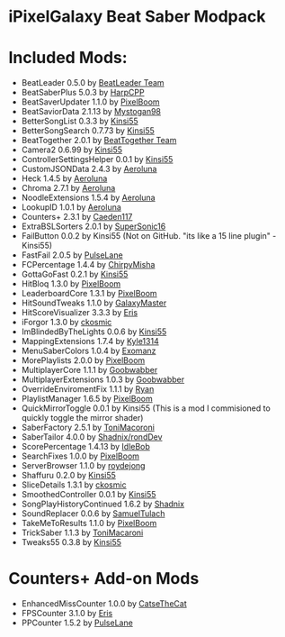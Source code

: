 # iPixelGalaxy Beat Saber Modpack
# Included Mods:
- BeatLeader 0.5.0 by [BeatLeader Team](https://github.com/BeatLeader/beatleader-mod/releases)
- BeatSaberPlus 5.0.3 by [HarpCPP](https://github.com/hardcpp/BeatSaberPlus/releases)
- BeatSaverUpdater 1.1.0 by [PixelBoom](https://github.com/rithik-b/BeatSaverUpdater/releases)
- BeatSaviorData 2.1.13 by [Mystogan98](https://github.com/Mystogan98/BeatSaviorData/releases)
- BetterSongList 0.3.3 by [Kinsi55](https://github.com/kinsi55/BeatSaber_BetterSongList/releases)
- BetterSongSearch 0.7.73 by [Kinsi55](https://github.com/kinsi55/BeatSaber_BetterSongSearch/releases)
- BeatTogether 2.0.1 by [BeatTogether Team](https://github.com/BeatTogether/BeatTogether/releases)
- Camera2 0.6.99 by [Kinsi55](https://github.com/kinsi55/CS_BeatSaber_Camera2/releases)
- ControllerSettingsHelper 0.0.1 by [Kinsi55](https://github.com/kinsi55/BeatSaber_ControllerSettingsHelper/releases)
- CustomJSONData 2.4.3 by [Aeroluna](https://github.com/Aeroluna/CustomJSONData/releases)
- Heck 1.4.5 by [Aeroluna](https://github.com/Aeroluna/Heck/releases)
- Chroma 2.7.1 by [Aeroluna](https://github.com/Aeroluna/Heck/releases)
- NoodleExtensions 1.5.4 by [Aeroluna](https://github.com/Aeroluna/Heck/releases)
- LookupID 1.0.1 by [Aeroluna](https://github.com/Aeroluna/Heck/releases)
- Counters+ 2.3.1 by [Caeden117](https://github.com/Caeden117/CountersPlus/releases)
- ExtraBSLSorters 2.0.1 by [SuperSonic16](https://github.com/thesupersonic16/ExtraBSLSorters/releases)
- FailButton 0.0.2 by Kinsi55 (Not on GitHub. "its like a 15 line plugin" -Kinsi55)
- FastFail 2.0.5 by [PulseLane](https://github.com/PulseLane/FastFail/releases)
- FCPercentage 1.4.4 by [ChirpyMisha](https://github.com/ChirpyMisha/FC-Percentage/releases)
- GottaGoFast 0.2.1 by [Kinsi55](https://github.com/kinsi55/CS_BeatSaber_GottaGoFast/releases)
- HitBloq 1.3.0 by [PixelBoom](https://github.com/PauseChampions/Hitbloq/releases)
- LeaderboardCore 1.3.1 by [PixelBoom](https://github.com/rithik-b/LeaderboardCore/releases)
- HitSoundTweaks 1.1.0 by [GalaxyMaster](https://github.com/GalaxyMaster2/HitsoundTweaks/releases)
- HitScoreVisualizer 3.3.3 by [Eris](https://github.com/ErisApps/HitScoreVisualizer/releases)
- iForgor 1.3.0 by [ckosmic](https://github.com/ckosmic/IForgor/releases)
- ImBlindedByTheLights 0.0.6 by [Kinsi55](https://github.com/kinsi55/BeatSaber_ImBlindedByTheLights/releases)
- MappingExtensions 1.7.4 by [Kyle1314](https://github.com/Kylemc1413/MappingExtensions)
- MenuSaberColors 1.0.4 by [Exomanz](https://github.com/Exomanz/MenuSaberColors/releases)
- MorePlaylists 2.0.0 by [PixelBoom](https://github.com/rithik-b/MorePlaylists/releases)
- MultiplayerCore 1.1.1 by [Goobwabber](https://github.com/Goobwabber/MultiplayerCore/releases)
- MultiplayerExtensions 1.0.3 by [Goobwabber](https://github.com/Goobwabber/MultiplayerExtensions/releases)
- OverrideEnviromentFix 1.1.1 by [Ryan](https://github.com/rfcaps/OverrideEnvironmentFix/releases)
- PlaylistManager 1.6.5 by [PixelBoom](https://github.com/rithik-b/PlaylistManager/releases)
- QuickMirrorToggle 0.0.1 by Kinsi55 (This is a mod I commisioned to quickly toggle the mirror shader)
- SaberFactory 2.5.1 by [ToniMacoroni](https://github.com/ToniMacaroni/SaberFactory/releases)
- SaberTailor 4.0.0 by [Shadnix/rondDev](https://github.com/rondDev/BeatSaber-SaberTailor/releases)
- ScorePercentage 1.4.13 by [IdleBob](https://github.com/Idlebawb/ScorePercentage/releases)
- SearchFixes 1.0.0 by [PixelBoom](https://github.com/rithik-b/SearchFixes/releases)
- ServerBrowser 1.1.0 by [roydejong](https://github.com/roydejong/BeatSaberServerBrowser/releases)
- Shaffuru 0.2.0 by [Kinsi55](https://github.com/kinsi55/BeatSaber_Shaffuru/releases)
- SliceDetails 1.3.1 by [ckosmic](https://github.com/ckosmic/SliceDetails/releases)
- SmoothedController 0.0.1 by [Kinsi55](https://github.com/kinsi55/BeatSaber_SmoothedController/releases)
- SongPlayHistoryContinued 1.6.2 by [Shadnix](https://github.com/Shadnix-was-taken/BeatSaber-SongPlayHistoryContinued/releases)
- SoundReplacer 0.0.6 by [SamuelTulach](https://github.com/SamuelTulach/SoundReplacer/releases)
- TakeMeToResults 1.1.0 by [PixelBoom](https://github.com/rithik-b/TakeMeToResults/releases)
- TrickSaber 1.1.3 by [ToniMacaroni](https://github.com/ToniMacaroni/TrickSaber/releases)
- Tweaks55 0.3.8 by [Kinsi55](https://github.com/kinsi55/BeatSaber_Tweaks55/releases)

# Counters+ Add-on Mods
- EnhancedMissCounter 1.0.0 by [CatseTheCat](https://github.com/catsethecat/EnhancedMissCounter/releases)
- FPSCounter 3.1.0 by [Eris](https://github.com/ErisApps/FPS-Counter/releases)
- PPCounter 1.5.2 by [PulseLane](https://github.com/PulseLane/PPCounter/releases)
